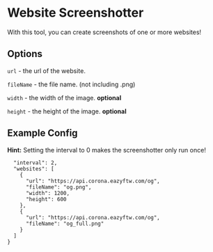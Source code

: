 # Website Screenshotter

With this tool, you can create screenshots of one or more websites!

## Options

`url` - the url of the website.

`fileName` - the file name. (not including .png)

`width` - the width of the image. **optional**

`height` - the height of the image. **optional**




## Example Config

**Hint:** Setting the interval to 0 makes the screenshotter only run once!

```{
  "interval": 2,
  "websites": [
    {
      "url": "https://api.corona.eazyftw.com/og",
      "fileName": "og.png",
      "width": 1200,
      "height": 600
    },
    {
      "url": "https://api.corona.eazyftw.com/og",
      "fileName": "og_full.png"
    }
  ]
}
```

